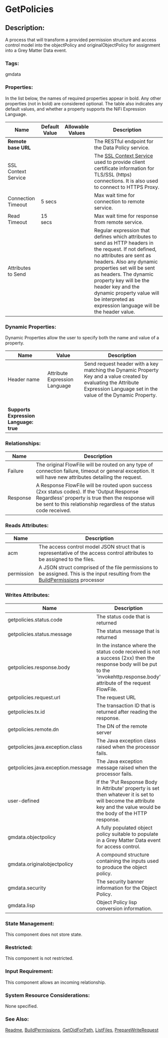 # GetPolicies

## Description:

A process that will transform a provided permission structure and access control model into the objectPolicy and originalObjectPolicy for assignment into a Grey Matter Data event.

### Tags:

gmdata

### Properties:

In the list below, the names of required properties appear in bold. Any other properties (not in bold) are considered optional. The table also indicates any default values, and whether a property supports the NiFi Expression Language.

| Name | Default Value | Allowable Values | Description |
| --- | --- | --- | --- |
| <b>Remote base URL</b> | | | The RESTful endpoint for the Data Policy service. |
| SSL Context Service | | | The [SSL Context Service](https://nifi.apache.org/docs/nifi-docs/components/org.apache.nifi/nifi-ssl-context-service-nar/1.10.0/org.apache.nifi.ssl.StandardSSLContextService/) used to provide client certificate information for TLS/SSL (https) connections. It is also used to connect to HTTPS Proxy. |
| Connection Timeout | 5 secs | | Max wait time for connection to remote service. |
| Read Timeout | 15 secs | | Max wait time for response from remote service. |
| Attributes to Send | | | Regular expression that defines which attributes to send as HTTP headers in the request. If not defined, no attributes are sent as headers. Also any dynamic properties set will be sent as headers. The dynamic property key will be the header key and the dynamic property value will be interpreted as expression language will be the header value. |

### Dynamic Properties:

Dynamic Properties allow the user to specify both the name and value of a property.

| Name | Value | Description |
| --- | --- | --- |
| Header name | Attribute Expression Language | Send request header with a key matching the Dynamic Property Key and a value created by evaluating the Attribute Expression Language set in the value of the Dynamic Property.
<br /><b>Supports Expression Language: true</b> |

### Relationships: 

| Name | Description |
| --- | --- |
| Failure | The original FlowFile will be routed on any type of connection failure, timeout or general exception. It will have new attributes detailing the request. |
| Response | A Response FlowFile will be routed upon success (2xx status codes). If the 'Output Response Regardless' property is true then the response will be sent to this relationship regardless of the status code received. |

### Reads Attributes:

| Name | Description |
| --- | --- |
| acm | The access control model JSON struct that is representative of the access control attributes to be assigned to the files. |
| permission | A JSON struct comprised of the file permissions to be assigned. This is the input resulting from the [BuildPermissions](./BuildPermissions.md) processor | 

### Writes Attributes:

| Name | Description |
| --- | --- |
| getpolicies.status.code | The status code that is returned |
| getpolicies.status.message | The status message that is returned |
| getpolicies.response.body | In the instance where the status code received is not a success (2xx) then the response body will be put to the 'invokehttp.response.body' attribute of the request FlowFile. |
| getpolicies.request.url | The request URL |
| getpolicies.tx.id | The transaction ID that is returned after reading the response. |
| getpolicies.remote.dn | The DN of the remote server |
| getpolicies.java.exception.class | The Java exception class raised when the processor fails. |
| getpolicies.java.exception.message | The Java exception message raised when the processor fails. |
| user-defined | If the 'Put Response Body In Attribute' property is set then whatever it is set to will become the attribute key and the value would be the body of the HTTP response. |
| gmdata.objectpolicy | A fully populated object policy suitable to populate in a Grey Matter Data event for access control. |
| gmdata.originalobjectpolicy | A compound structure containing the inputs used to produce the object policy. |
| gmdata.security | The security banner information for the Object Policy. |
| gmdata.lisp | Object Policy lisp conversion information. |

### State Management:

This component does not store state.

### Restricted:

This component is not restricted.

### Input Requirement:

This component allows an incoming relationship.

### System Resource Considerations:

None specified.

### See Also:

[Readme](./README.md),
[BuildPermissions](./BuildPermissions.md),
[GetOidForPath](./GetOidForPath.md),
[ListFiles](./ListFiles.md),
[PrepareWriteRequest](./PrepareWriteRequest.md)
